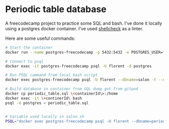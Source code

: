 # Periodic table database

A freecodecamp project to practice some SQL and bash.
I've done it locally using a postgres docker container.
I've used [shellcheck](https://www.shellcheck.net/) as a linter.

Here are some useful commands:

````bash
# Start the container
docker run --name postgres-freecodecamp -p 5432:5432 -e POSTGRES_USER=florent -e POSTGRES_PASSWORD=mysecretpassword -d postgres:16-alpine

# Connect to psql
docker exec -it postgres-freecodecamp psql -U florent -d postgres

# Run PSQL command from local bash script 
docker exec postgres-freecodecamp psql -U florent --dbname=salon -t --no-align -c "SELECT * FROM elements;"

# Build database in container from SQL dump got from gitpod
docker cp periodic_table.sql \<containerId\>:/home
docker exec -it \<continerId\ bash
psql -U postgres < periodic_table.sql


# Variable used locally in salon.sh
PSQL="docker exec postgres-freecodecamp psql -U florent --dbname=periodic_table -t --no-align -c"
````

